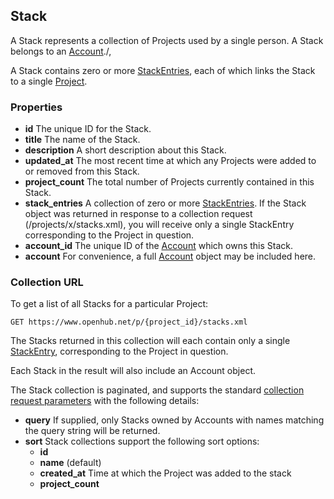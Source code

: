 ## Stack

A Stack represents a collection of Projects used by a single person. A Stack belongs to an [Account](account.md)./,

A Stack contains zero or more [StackEntries](stack_entry.md), each of which links the Stack to a single [Project](project.md).

### Properties

+ __id__
    The unique ID for the Stack.
+ __title__
    The name of the Stack.
+ __description__
    A short description about this Stack.
+ __updated_at__
    The most recent time at which any Projects were added to or removed from this Stack.
+ __project_count__
    The total number of Projects currently contained in this Stack.
+ __stack_entries__
    A collection of zero or more [StackEntries](stack_entry.md). If the Stack object was returned in response to a collection request (/projects/x/stacks.xml), you will receive only a single StackEntry corresponding to the Project in question.
+ __account_id__
    The unique ID of the [Account](account.md) which owns this Stack.
+ __account__
    For convenience, a full [Account](account.md) object may be included here. 

### Collection URL
To get a list of all Stacks for a particular Project:
```shell
GET https://www.openhub.net/p/{project_id}/stacks.xml 
```
The Stacks returned in this collection will each contain only a single [StackEntry](stack_entry.md), corresponding to the Project in question.

Each Stack in the result will also include an Account object.

The Stack collection is paginated, and supports the standard [collection request parameters](/README.md#collection-requests) with the following details:

+ __query__
    If supplied, only Stacks owned by Accounts with names matching the query string will be returned.
+ __sort__
    Stack collections support the following sort options:
    - __id__
    - __name__ (default)
    - __created_at__ Time at which the Project was added to the stack
    - __project_count__


